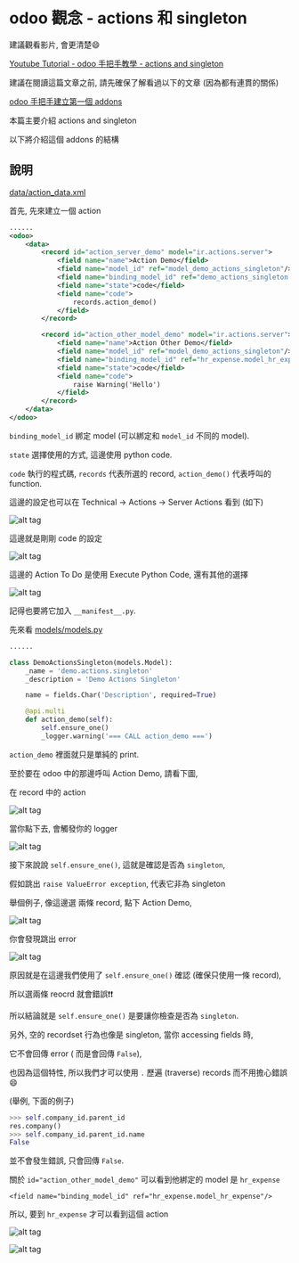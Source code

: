 # odoo 觀念 - actions 和 singleton

建議觀看影片, 會更清楚:smile:

[Youtube Tutorial - odoo 手把手教學 - actions and singleton](https://youtu.be/rRD9j4IAHWY)

建議在閱讀這篇文章之前, 請先確保了解看過以下的文章 (因為都有連貫的關係)

[odoo 手把手建立第一個 addons](https://github.com/twtrubiks/odoo-demo-addons-tutorial/tree/master/demo_odoo_tutorial)

本篇主要介紹 actions and singleton

以下將介紹這個 addons 的結構

## 說明

[data/action_data.xml](data/action_data.xml)

首先, 先來建立一個 action

```xml
......
<odoo>
    <data>
        <record id="action_server_demo" model="ir.actions.server">
            <field name="name">Action Demo</field>
            <field name="model_id" ref="model_demo_actions_singleton"/>
            <field name="binding_model_id" ref="demo_actions_singleton.model_demo_actions_singleton"/>
            <field name="state">code</field>
            <field name="code">
                records.action_demo()
            </field>
        </record>

        <record id="action_other_model_demo" model="ir.actions.server">
            <field name="name">Action Other Demo</field>
            <field name="model_id" ref="model_demo_actions_singleton"/>
            <field name="binding_model_id" ref="hr_expense.model_hr_expense"/>
            <field name="state">code</field>
            <field name="code">
                raise Warning('Hello')
            </field>
        </record>
    </data>
</odoo>
```

`binding_model_id` 綁定 model (可以綁定和 `model_id` 不同的 model).

`state` 選擇使用的方式, 這邊使用 python code.

`code` 執行的程式碼, `records` 代表所選的 record, `action_demo()` 代表呼叫的 function.

這邊的設定也可以在 Technical -> Actions -> Server Actions 看到 (如下)

![alt tag](https://i.imgur.com/RV5ryMj.png)

這邊就是剛剛 code 的設定

![alt tag](https://i.imgur.com/vfeSIxp.png)

這邊的 Action To Do 是使用 Execute Python Code, 還有其他的選擇

![alt tag](https://i.imgur.com/NqxJLzu.png)

記得也要將它加入 `__manifest__.py`.

先來看 [models/models.py](models/models.py)

```python
......

class DemoActionsSingleton(models.Model):
    _name = 'demo.actions.singleton'
    _description = 'Demo Actions Singleton'

    name = fields.Char('Description', required=True)

    @api.multi
    def action_demo(self):
        self.ensure_one()
        _logger.warning('=== CALL action_demo ===')
```

`action_demo` 裡面就只是單純的 print.

至於要在 odoo 中的那邊呼叫 Action Demo, 請看下圖,

在 record 中的 action

![alt tag](https://i.imgur.com/cf6NeMr.png)

當你點下去, 會觸發你的 logger

![alt tag](https://i.imgur.com/wbkWbDV.png)

接下來說說 `self.ensure_one()`, 這就是確認是否為 `singleton`,

假如跳出 `raise ValueError exception`, 代表它非為 singleton

舉個例子, 像這邊選 兩條 record, 點下 Action Demo,

![alt tag](https://i.imgur.com/HMV3CHS.png)

你會發現跳出 error

![alt tag](https://i.imgur.com/tpti9Lb.png)

原因就是在這邊我們使用了 `self.ensure_one()` 確認 (確保只使用一條 record),

所以選兩條 reocrd 就會錯誤:exclamation::exclamation:

所以結論就是 `self.ensure_one()` 是要讓你檢查是否為 `singleton`.

另外, 空的 recordset 行為也像是 singleton, 當你 accessing fields 時,

它不會回傳 error ( 而是會回傳 `False`),

也因為這個特性, 所以我們才可以使用 `.` 歷遍 (traverse) records 而不用擔心錯誤:smile:

(舉例, 下面的例子)

```python
>>> self.company_id.parent_id
res.company()
>>> self.company_id.parent_id.name
False
```

並不會發生錯誤, 只會回傳 `False`.

關於 `id="action_other_model_demo"` 可以看到他綁定的 model 是 `hr_expense`

`<field name="binding_model_id" ref="hr_expense.model_hr_expense"/>`

所以, 要到 `hr_expense` 才可以看到這個 action

![alt tag](https://i.imgur.com/zQMwqca.png)

![alt tag](https://i.imgur.com/r5u0Voy.png)